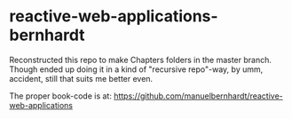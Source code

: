 # reactive-web-applications-bernhardt

Reconstructed this repo to make Chapters folders in the master branch. Though ended up doing it in a kind of "recursive repo"-way, by umm, accident, still that suits me better even.

The proper book-code is at: https://github.com/manuelbernhardt/reactive-web-applications
